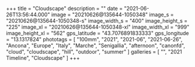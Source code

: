 +++
title = "Cloudscape"
description = ""
date = "2021-06-26T13:56:44.000"
image = "20210626@135644-1050348"
image_s = "20210626@135644-1050348-s"
image_width_s = "400"
image_height_s = "225"
image_xl = "20210626@135644-1050348-xl"
image_width_xl = "999"
image_height_xl = "562"
gps_latitude = "43.7076891833333"
gps_longitude = "13.1317824"
phototags = [ "100mm", "2021", "2021-06", "2021-06-26", "Ancona", "Europe", "Italy", "Marche", "Senigallia", "afternoon", "canonfd", "cloud", "cloudscape", "hill", "outdoor", "summer" ]
galleries = [ "", "2021 Timeline", "Cloudscape" ]
+++
